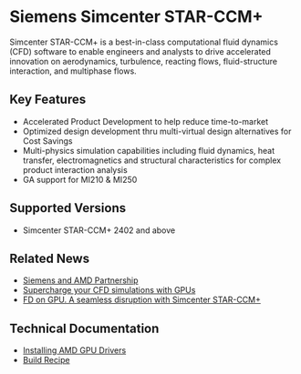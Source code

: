 # Siemens Simcenter STAR-CCM+


Simcenter STAR-CCM+ is a best-in-class computational fluid dynamics (CFD) software to enable engineers and analysts to drive accelerated innovation on aerodynamics, turbulence, reacting flows, fluid-structure interaction, and multiphase flows.

## Key Features

- Accelerated Product Development to help reduce time-to-market
- Optimized design development thru multi-virtual design alternatives for Cost Savings
- Multi-physics simulation capabilities including fluid dynamics, heat transfer, electromagnetics and structural characteristics for complex product interaction analysis
- GA support for MI210 & MI250

## Supported Versions

- Simcenter STAR-CCM+ 2402 and above

## Related News

- [Siemens and AMD Partnership](https://rocm.blogs.amd.com/ecosystems-and-partners/Siemens/README.html)
- [Supercharge your CFD simulations with GPUs](https://blogs.sw.siemens.com/simcenter/cfd-simulations-with-gpus/)
- [FD on GPU. A seamless disruption with Simcenter STAR-CCM+](https://blogs.sw.siemens.com/simcenter/cfd-on-gpu-a-seamless-disruption/)

## Technical Documentation

- [Installing AMD GPU Drivers](https://www.amd.com/en/support/download/drivers.html)
- [Build Recipe](https://github.com/amd/InfinityHub-CI/tree/main/siemens-star-ccm)
